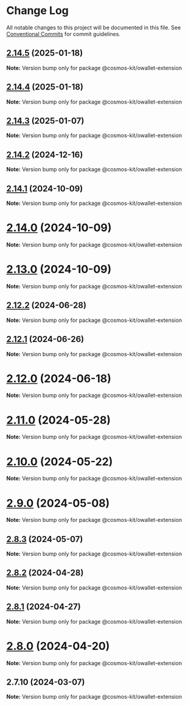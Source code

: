 # Change Log

All notable changes to this project will be documented in this file.
See [Conventional Commits](https://conventionalcommits.org) for commit guidelines.

## [2.14.5](https://github.com/hyperweb-io/cosmos-kit/compare/@cosmos-kit/owallet-extension@2.14.4...@cosmos-kit/owallet-extension@2.14.5) (2025-01-18)

**Note:** Version bump only for package @cosmos-kit/owallet-extension





## [2.14.4](https://github.com/hyperweb-io/cosmos-kit/compare/@cosmos-kit/owallet-extension@2.14.3...@cosmos-kit/owallet-extension@2.14.4) (2025-01-18)

**Note:** Version bump only for package @cosmos-kit/owallet-extension





## [2.14.3](https://github.com/hyperweb-io/cosmos-kit/compare/@cosmos-kit/owallet-extension@2.14.2...@cosmos-kit/owallet-extension@2.14.3) (2025-01-07)

**Note:** Version bump only for package @cosmos-kit/owallet-extension





## [2.14.2](https://github.com/hyperweb-io/cosmos-kit/compare/@cosmos-kit/owallet-extension@2.14.1...@cosmos-kit/owallet-extension@2.14.2) (2024-12-16)

**Note:** Version bump only for package @cosmos-kit/owallet-extension





## [2.14.1](https://github.com/hyperweb-io/cosmos-kit/compare/@cosmos-kit/owallet-extension@2.14.0...@cosmos-kit/owallet-extension@2.14.1) (2024-10-09)

**Note:** Version bump only for package @cosmos-kit/owallet-extension





# [2.14.0](https://github.com/hyperweb-io/cosmos-kit/compare/@cosmos-kit/owallet-extension@2.13.0...@cosmos-kit/owallet-extension@2.14.0) (2024-10-09)

**Note:** Version bump only for package @cosmos-kit/owallet-extension





# [2.13.0](https://github.com/hyperweb-io/cosmos-kit/compare/@cosmos-kit/owallet-extension@2.12.2...@cosmos-kit/owallet-extension@2.13.0) (2024-10-09)

**Note:** Version bump only for package @cosmos-kit/owallet-extension





## [2.12.2](https://github.com/hyperweb-io/cosmos-kit/compare/@cosmos-kit/owallet-extension@2.12.1...@cosmos-kit/owallet-extension@2.12.2) (2024-06-28)

**Note:** Version bump only for package @cosmos-kit/owallet-extension





## [2.12.1](https://github.com/hyperweb-io/cosmos-kit/compare/@cosmos-kit/owallet-extension@2.12.0...@cosmos-kit/owallet-extension@2.12.1) (2024-06-26)

**Note:** Version bump only for package @cosmos-kit/owallet-extension





# [2.12.0](https://github.com/hyperweb-io/cosmos-kit/compare/@cosmos-kit/owallet-extension@2.11.0...@cosmos-kit/owallet-extension@2.12.0) (2024-06-18)

**Note:** Version bump only for package @cosmos-kit/owallet-extension





# [2.11.0](https://github.com/hyperweb-io/cosmos-kit/compare/@cosmos-kit/owallet-extension@2.10.0...@cosmos-kit/owallet-extension@2.11.0) (2024-05-28)

**Note:** Version bump only for package @cosmos-kit/owallet-extension





# [2.10.0](https://github.com/hyperweb-io/cosmos-kit/compare/@cosmos-kit/owallet-extension@2.9.0...@cosmos-kit/owallet-extension@2.10.0) (2024-05-22)

**Note:** Version bump only for package @cosmos-kit/owallet-extension





# [2.9.0](https://github.com/hyperweb-io/cosmos-kit/compare/@cosmos-kit/owallet-extension@2.8.3...@cosmos-kit/owallet-extension@2.9.0) (2024-05-08)

**Note:** Version bump only for package @cosmos-kit/owallet-extension





## [2.8.3](https://github.com/hyperweb-io/cosmos-kit/compare/@cosmos-kit/owallet-extension@2.8.2...@cosmos-kit/owallet-extension@2.8.3) (2024-05-07)

**Note:** Version bump only for package @cosmos-kit/owallet-extension

## [2.8.2](https://github.com/hyperweb-io/cosmos-kit/compare/@cosmos-kit/owallet-extension@2.8.1...@cosmos-kit/owallet-extension@2.8.2) (2024-04-28)

**Note:** Version bump only for package @cosmos-kit/owallet-extension

## [2.8.1](https://github.com/hyperweb-io/cosmos-kit/compare/@cosmos-kit/owallet-extension@2.8.0...@cosmos-kit/owallet-extension@2.8.1) (2024-04-27)

**Note:** Version bump only for package @cosmos-kit/owallet-extension

# [2.8.0](https://github.com/hyperweb-io/cosmos-kit/compare/@cosmos-kit/owallet-extension@2.7.10...@cosmos-kit/owallet-extension@2.8.0) (2024-04-20)

**Note:** Version bump only for package @cosmos-kit/owallet-extension

## 2.7.10 (2024-03-07)

**Note:** Version bump only for package @cosmos-kit/owallet-extension
